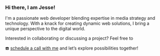 ### Hi there, I am Jesse!

I'm a passionate web developer blending expertise in media strategy and technology. With a knack for creating dynamic web solutions, I bring a unique perspective to the digital world.

Interested in collaborating or discussing a project? 
Feel free to 

☎️ [schedule a call with me](https://cal.com/hi-jesse/quick-chat-15) and let’s explore possibilities together!

<!-- I work with

<img src="https://cdn.worldvectorlogo.com/logos/html-1.svg" alt="HTML Logo" width="50" height="50"/> <img src="https://cdn.worldvectorlogo.com/logos/css-3.svg" alt="CSS Logo" width="50" height="50"/> <img src="https://cdn.worldvectorlogo.com/logos/javascript-1.svg" alt="JavaScript Logo" width="50" height="50"/> <img src="https://cdn.worldvectorlogo.com/logos/tailwind-css-2.svg" alt="Tailwind CSS Logo" width="50" height="50"/>&nbsp;&nbsp; <img src="https://cdn.worldvectorlogo.com/logos/react-2.svg" alt="Git Logo" width="50" height="50"/> &nbsp;&nbsp; <img src="https://cdn.worldvectorlogo.com/logos/vercel.svg" alt="Vercel Logo" width="50" height="50"/> &nbsp;&nbsp; <img src="https://cdn.worldvectorlogo.com/logos/next-js.svg" alt="Next js Logo" width="50" height="50"/>&nbsp;&nbsp;<img src="https://cdn.worldvectorlogo.com/logos/git-icon.svg" alt="Git Logo" width="50" height="50"/>
<br> 

--- -->

